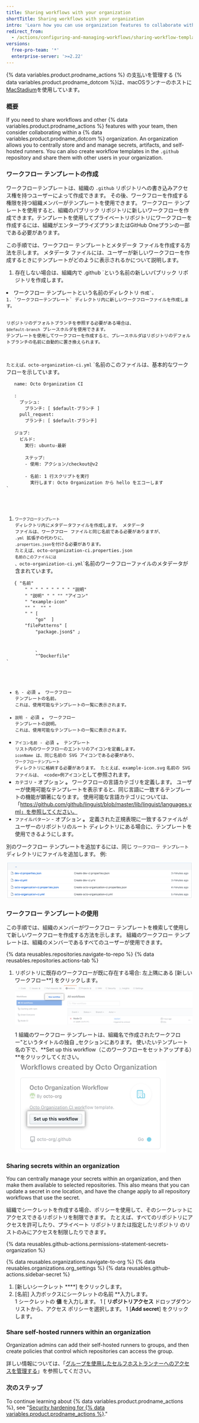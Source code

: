 ```yaml
---
title: Sharing workflows with your organization
shortTitle: Sharing workflows with your organization
intro: 'Learn how you can use organization features to collaborate with your team, by sharing workflow templates, secrets, and self-hosted runners.'
redirect_from:
  - /actions/configuring-and-managing-workflows/sharing-workflow-templates-within-your-organization
versions:
  free-pro-team: '*'
  enterprise-server: '>=2.22'
---
```


{% data variables.product.prodname_actions %} の支払いを管理する
{% data variables.product.prodname_dotcom %}は、macOSランナーのホストに[MacStadium](https://www.macstadium.com/)を使用しています。

### 概要

If you need to share workflows and other {% data variables.product.prodname_actions %} features with your team, then consider collaborating within a {% data variables.product.prodname_dotcom %} organization. An organization allows you to centrally store and and manage secrets, artifacts, and self-hosted runners. You can also create workflow templates in the `.github` repository and share them with other users in your organization.

### ワークフロー テンプレートの作成

ワークフローテンプレートは、組織の `.github` リポジトリへの書き込みアクセス権を持つユーザーによって作成できます。 その後、ワークフローを作成する権限を持つ組織メンバーがテンプレートを使用できます。 ワークフロー テンプレートを使用すると、組織のパブリック リポジトリに新しいワークフローを作成できます。テンプレートを使用してプライベートリポジトリにワークフローを作成するには、組織がエンタープライズプランまたはGitHub Oneプランの一部である必要があります。

この手順では、ワークフロー テンプレートとメタデータ ファイルを作成する方法を示します。 メタデータ ファイルには、ユーザーが新しいワークフローを作成するときにテンプレートがどのように表示されるかについて説明します。

1. 存在しない場合は、組織内で .github</code> `という名前の新しいパブリック リポジトリを作成します。</li>
<li>ワークフロー テンプレートという名前のディレクトリ <code>作成`。
1. `ワークフローテンプレート` ディレクトリ内に新しいワークフローファイルを作成します。

   リポジトリのデフォルトブランチを参照する必要がある場合は、 `$default-branch` プレースホルダを使用できます。 テンプレートを使用してワークフローを作成すると、プレースホルダはリポジトリのデフォルトブランチの名前に自動的に置き換えられます。

   たとえば、octo-organization-ci.yml</code> `名前のこのファイルは、基本的なワークフローを示しています。
<pre><code class="yaml">   name: Octo Organization CI

   :
     プッシュ:
       ブランチ: [ $default-ブランチ ]
     pull_request:
       ブランチ: [ $default-ブランチ]

   ジョブ:
     ビルド:
       実行: ubuntu-最新

       ステップ:
       - 使用: アクション/checkout@v2

       - 名前: 1 行スクリプトを実行
         実行します: Octo Organization から hello をエコーします
`</pre>
1. `ワークフローテンプレート` ディレクトリ内にメタデータファイルを作成します。 メタデータ ファイルは、ワークフロー ファイルと同じ名前である必要がありますが、 `.yml` 拡張子の代わりに、 `.properties.json`を付ける必要があります。 たとえば、octo-organization-ci.properties.json `名前のこのファイルには` 、octo-organization-ci.yml</code>`名前のワークフローファイルのメタデータが含まれています。
<pre><code class="yaml">   { "名前"
       " " " " " " " " " "説明"
       " "説明" " " "" "アイコン"
       " "example-icon"
       "" "  "" "
       " " [
           "go"  ]
       "filePatterns" [
           "package.json$" 」
   
       
           、
           "^Dockerfile"
`</pre>
   * `名` - 必須 **。** ワークフロー テンプレートの名前。 これは、使用可能なテンプレートの一覧に表示されます。
   * `説明` - 必須 **。** ワークフロー テンプレートの説明。 これは、使用可能なテンプレートの一覧に表示されます。
   * `アイコン名前` - 必須 **。** テンプレート リスト内のワークフローのエントリのアイコンを定義します。 `iconName` は、同じ名前の SVG アイコンである必要があり、 `ワークフローテンプレート` ディレクトリに格納する必要があります。 たとえば、example-icon.svg</code> `名前の SVG ファイルは、 <code>例アイコン`として参照されます。
   * `カテゴリ` - オプション **。** ワークフローの言語カテゴリを定義します。 ユーザーが使用可能なテンプレートを表示すると、同じ言語に一致するテンプレートの機能が顕著になります。 使用可能な言語カテゴリについては、「https://github.com/github/linguist/blob/master/lib/linguist/languages.yml」を参照してください。
   * `ファイルパターン` - オプション **。** 定義された正規表現に一致するファイルがユーザーのリポジトリのルート ディレクトリにある場合に、テンプレートを使用できるようにします。

別のワークフロー テンプレートを追加するには、同じ `ワークフロー テンプレート` ディレクトリにファイルを追加します。 例:

![ワークフロー テンプレート ファイル](/assets/images/help/images/workflow-template-files.png)

### ワークフロー テンプレートの使用

この手順では、組織のメンバーがワークフロー テンプレートを検索して使用して新しいワークフローを作成する方法を示します。 組織のワークフロー テンプレートは、組織のメンバーであるすべてのユーザーが使用できます。

{% data reusables.repositories.navigate-to-repo %}
{% data reusables.repositories.actions-tab %}
1. リポジトリに既存のワークフローが既に存在する場合: 左上隅にある [新しいワークフロー</strong>**] をクリックします。 ![新規ワークフローの選択](/assets/images/help/repository/actions-new-workflow.png)</p></li>
1
組織のワークフロー テンプレートは、組織名で作成されたワークフロー</em>"というタイトルの独自 _セクションにあります。 使いたいテンプレート名の下で、**Set up this workflow（このワークフローをセットアップする）**をクリックしてください。 ![このワークフローを設定します](/assets/images/help/settings/actions-create-starter-workflow.png)</p></li> </ol>


### Sharing secrets within an organization

You can centrally manage your secrets within an organization, and then make them available to selected repositories. This also means that you can update a secret in one location, and have the change apply to all repository workflows that use the secret.

組織でシークレットを作成する場合、ポリシーを使用して、そのシークレットにアクセスできるリポジトリを制限できます。 たとえば、すべてのリポジトリにアクセスを許可したり、プライベート リポジトリまたは指定したリポジトリ のリストのみにアクセスを制限したりできます。

{% data reusables.github-actions.permissions-statement-secrets-organization %}

{% data reusables.organizations.navigate-to-org %}
{% data reusables.organizations.org_settings %}
{% data reusables.github-actions.sidebar-secret %}
1. [新しいシークレット ****] をクリックします。
1. [名前]</strong> 入力ボックスにシークレットの名前 **入力します。</li>
1 シークレットの **値** を入力します。
1 [ **リポジトリアクセス** ドロップダウン リストから、アクセス ポリシーを選択します。
1 [**Add secret**] をクリックします。</ol>

### Share self-hosted runners within an organization

Organization admins can add their self-hosted runners to groups, and then create policies that control which repositories can access the group.

詳しい情報については、「[グループを使用したセルフホストランナーへのアクセスを管理する](/actions/hosting-your-own-runners/managing-access-to-self-hosted-runners-using-groups)」を参照してください。


### 次のステップ

To continue learning about {% data variables.product.prodname_actions %}, see "[Security hardening for {% data variables.product.prodname_actions %}](/actions/learn-github-actions/security-hardening-for-github-actions)."
